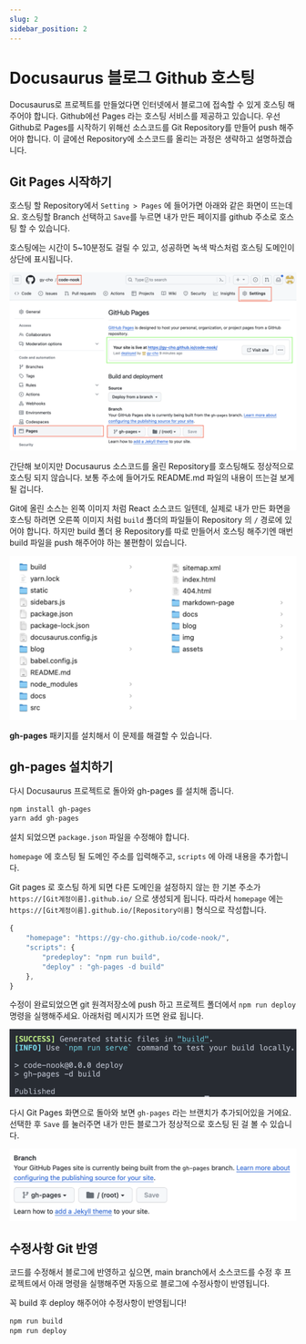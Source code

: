 ```yaml
---
slug: 2
sidebar_position: 2
---
```


# Docusaurus 블로그 Github 호스팅

Docusaurus로 프로젝트를 만들었다면 인터넷에서 블로그에 접속할 수 있게 호스팅 해주어야 합니다. Github에선 Pages 라는 호스팅 서비스를 제공하고 있습니다. 우선 Github로 Pages를 시작하기 위해선 소스코드를 Git Repository를 만들어 push 해주어야 합니다. 이 글에선 Repository에 소스코드를 올리는 과정은 생략하고 설명하겠습니다.


## Git Pages 시작하기
호스팅 할 Repository에서 `Setting > Pages` 에 들어가면 아래와 같은 화면이 뜨는데요. 호스팅할 Branch 선택하고 `Save`를 누르면 내가 만든 페이지를 github 주소로 호스팅 할 수 있습니다.

호스팅에는 시간이 5~10분정도 걸릴 수 있고, 성공하면 녹색 박스처럼 호스팅 도메인이 상단에 표시됩니다. 

![1](./img/github-1.png)

간단해 보이지만 Docusaurus 소스코드를 올린 Repository를 호스팅해도 정상적으로 호스팅 되지 않습니다. 보통 주소에 들어가도 README.md 파일의 내용이 뜨는걸 보게 될 겁니다.

Git에 올린 소스는 왼쪽 이미지 처럼 React 소스코드 일텐데, 실제로 내가 만든 화면을 호스팅 하려면 오른쪽 이미지 처럼 `build` 폴더의 파일들이 Repository 의 `/` 경로에 있어야 합니다. 하지만 build 폴더 용 Repository를 따로 만들어서 호스팅 해주기엔 매번 build 파일을 push 해주어야 하는 불편함이 있습니다.

![2](./img/github-2.png) 

**gh-pages** 패키지를 설치해서 이 문제를 해결할 수 있습니다.



## gh-pages 설치하기

다시 Docusaurus 프로젝트로 돌아와 gh-pages 를 설치해 줍니다.

```bash
npm install gh-pages
yarn add gh-pages
```

설치 되었으면 `package.json` 파일을 수정해야 합니다.

`homepage` 에 호스팅 될 도메인 주소를 입력해주고, `scripts` 에 아래 내용을 추가합니다.

Git pages 로 호스팅 하게 되면 다른 도메인을 설정하지 않는 한 기본 주소가 `https://[Git계정이름].github.io/` 으로 생성되게 됩니다. 따라서 `homepage` 에는 `https://[Git계정이름].github.io/[Repository이름]` 형식으로 작성합니다.

```jsx
{
	"homepage": "https://gy-cho.github.io/code-nook/",
	"scripts": {
		"predeploy": "npm run build",
		"deploy" : "gh-pages -d build"
	},
}
```

수정이 완료되었으면 git 원격저장소에 push 하고 프로젝트 폴더에서 `npm run deploy` 명령을 실행해주세요. 아래처럼 메시지가 뜨면 완료 됩니다.

![3](./img/github-3.png)

다시 Git Pages 화면으로 돌아와 보면 `gh-pages` 라는 브랜치가 추가되어있을 거에요. 선택한 후 `Save` 를 눌러주면 내가 만든 블로그가 정상적으로 호스팅 된 걸 볼 수 있습니다.

![4](./img/github-4.png)


## 수정사항 Git 반영

코드를 수정해서 블로그에 반영하고 싶으면, main branch에서 소스코드를 수정 후 프로젝트에서 아래 명령을 실행해주면 자동으로 블로그에 수정사항이 반영됩니다.

꼭 build 후 deploy 해주어야 수정사항이 반영됩니다!

```bash
npm run build
npm run deploy
```